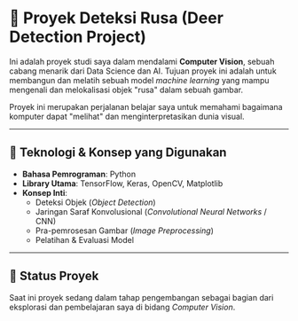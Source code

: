# 🦌 Proyek Deteksi Rusa (Deer Detection Project)

Ini adalah proyek studi saya dalam mendalami **Computer Vision**, sebuah cabang menarik dari Data Science dan AI. Tujuan proyek ini adalah untuk membangun dan melatih sebuah model *machine learning* yang mampu mengenali dan melokalisasi objek "rusa" dalam sebuah gambar.

Proyek ini merupakan perjalanan belajar saya untuk memahami bagaimana komputer dapat "melihat" dan menginterpretasikan dunia visual.

---
## 🤖 Teknologi & Konsep yang Digunakan
* **Bahasa Pemrograman**: Python
* **Library Utama**: TensorFlow, Keras, OpenCV, Matplotlib
* **Konsep Inti**:
    * Deteksi Objek (*Object Detection*)
    * Jaringan Saraf Konvolusional (*Convolutional Neural Networks* / CNN)
    * Pra-pemrosesan Gambar (*Image Preprocessing*)
    * Pelatihan & Evaluasi Model

---
## 🎯 Status Proyek
Saat ini proyek sedang dalam tahap pengembangan sebagai bagian dari eksplorasi dan pembelajaran saya di bidang *Computer Vision*.